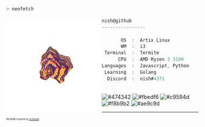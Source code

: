 ```zsh
> neofetch
```

<img align="left" src="https://raw.githubusercontent.com/nishst/nishst/main/assets/cube.png?token=AQJEVOJEKGFTZ2NZ5G7KQOLBKEPKG" alt="logo.png" width="250" /> 

```csharp
nish@github
----------------

       OS  :  Artix Linux
       WM  :  i3
 Terminal  :  Termite
      CPU  :  AMD Ryzen 3 3100
Languages  :  Javascript, Python
 Learning  :  Golang
  Discord  :  nish#4371
```

<p align="left">
  &nbsp; &nbsp; &nbsp; &nbsp; &nbsp;&nbsp; &nbsp; &nbsp; &nbsp; &nbsp;&nbsp; &nbsp; &nbsp; &nbsp; &nbsp; &nbsp; &nbsp; &nbsp; &nbsp; &nbsp; &nbsp;&nbsp; &nbsp; &nbsp; &nbsp; &nbsp;&nbsp; &nbsp; &nbsp; &nbsp; &nbsp;
  <img alt="#474342" src="https://via.placeholder.com/15/474342/000000?text=+" width="25" height="20" />
  <img alt="#fbedf6" src="https://via.placeholder.com/15/110b9b/000000?text=+" width="25" height="20" />
  <img alt="#c9594d" src="https://via.placeholder.com/15/f84a09/000000?text=+" width="25" height="20" />
  <img alt="#f8b9b2" src="https://via.placeholder.com/15/d2a8ff/000000?text=+" width="25" height="20" />
  <img alt="#ae9c9d" src="https://via.placeholder.com/15/ae9c9d/000000?text=+" width="25" height="20" />
</p>

---

<p style="font-size: 6px">README inspired by <a href="https://github.com/ecriminal">ecriminal</a></p>
